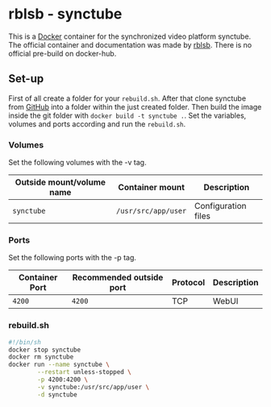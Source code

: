 # rblsb - synctube

This is a [Docker](/wiki/docker.md) container for the synchronized video
platform synctube.
The official container and documentation was made by
[rblsb](https://github.com/rblsb/synctube).
There is no official pre-build on docker-hub.

## Set-up

First of all create a folder for your `rebuild.sh`.
After that clone synctube from [GitHub](https://github.com/rblsb/synctube) into
a folder within the just created folder.
Then build the image inside the git folder with `docker build -t synctube .`.
Set the variables, volumes and ports according and run the `rebuild.sh`.


### Volumes

Set the following volumes with the -v tag.

| Outside mount/volume name | Container mount     | Description         |
| ------------------------- | ------------------- | ------------------- |
| `synctube`                | `/usr/src/app/user` | Configuration files |

### Ports

Set the following ports with the -p tag.

| Container Port | Recommended outside port | Protocol | Description |
| -------------- | ------------------------ | -------- | ----------- |
| `4200`         | `4200`                   | TCP      | WebUI       |

### rebuild.sh

```sh
#!/bin/sh
docker stop synctube
docker rm synctube
docker run --name synctube \
        --restart unless-stopped \
        -p 4200:4200 \
        -v synctube:/usr/src/app/user \
        -d synctube
```
